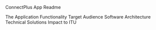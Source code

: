 ConnectPlus App Readme

The Application Functionality
Target Audience
Software Architecture
Technical Solutions
Impact to ITU

